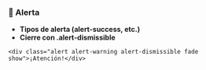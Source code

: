 ### **🚨 Alerta**

* **Tipos de alerta (alert-success, etc.)**
* **Cierre con .alert-dismissible**

```
<div class="alert alert-warning alert-dismissible fade show">¡Atención!</div>
```